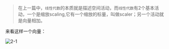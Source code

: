 > 在上一篇中，`线性代数`的本质就是描述空间活动，而`线性代数`有2个基本活动，一个是缩放scaling,它有一个缩放的标量，叫做scaler；另一个活动就是向量相加。

来看这样一个向量：

![2-1](https://github.com/darrenji/DailyBlog/blob/master/LinearAlgebra/21.gif)
